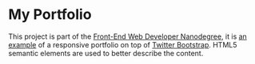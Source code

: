 # My Portfolio

This project is part of the [Front-End Web Developer Nanodegree](https://www.udacity.com/course/front-end-web-developer-nanodegree--nd001), it is [an example](http://rachkoud.github.io/portfolio-mockup-to-html/index.html) of a responsive portfolio on top of [Twitter Bootstrap](http://getbootstrap.com/). HTML5 semantic elements are used to better describe the content.

